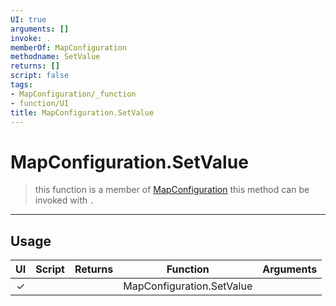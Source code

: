 ```yaml
---
UI: true
arguments: []
invoke: .
memberOf: MapConfiguration
methodname: SetValue
returns: []
script: false
tags:
- MapConfiguration/_function
- function/UI
title: MapConfiguration.SetValue
---
```

# MapConfiguration.SetValue
> this function is a member of [MapConfiguration](civ-6/lua/MapConfiguration.md)
> this method can be invoked with `.`
-----
## Usage
|  UI | Script | Returns | Function | Arguments |
|:---:|:------:|-------:|:--------:|:---------|
|✓| ||MapConfiguration.SetValue||
